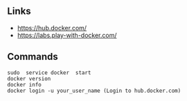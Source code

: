 ## Links
- https://hub.docker.com/  
- https://labs.play-with-docker.com/  


## Commands
    sudo  service docker  start  
    docker version
    docker info
    docker login -u your_user_name (Login to hub.docker.com)


